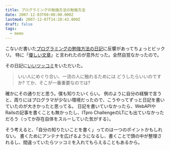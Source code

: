 ```yaml
---
title: プログラミングの勉強方法の勉強方法
date: 2007-12-03T00:00:00.000Z
lastmod: 2007-12-07T14:28:43.000Z
draft: false
tags:
  - memo
---
```


こないだ書いた[プログラミングの勉強方法の日記](/posts/20071127/p02)に反響があってちょっとビックリ。 特に「[優しい文章](http://d.hatena.ne.jp/textfile/20071128/machu)」と言われたのが意外だった。全然自覚なかったので。

その日記に[いいツッコミ](https://www.machu.jp/diary/20071127.html#c11)をいただいた。

> いい人にめぐり合い、一流の人に触れるためには どうしたらいいのですか? てか、そこが一番重要なのでは?

確かにその通りだと思う。僕も知りたいくらい。 例のように自分の経験で言うと、周りにはプログラマが少ない環境だったので、こうやってずっと日記を書いていたのが大きかったと思ってる。 日記を書いていなかったら、WebAPIやRailsの記事を書くことも無かったし、ITpro ChallengeのLTにも出ていなかっただろう（ってか存在自体をスルーしていた気がする）。

そう考えると、「自分の知りたいことを書く」ってのは一つのポイントかもしれない。 書くためにアンテナを広げるようになるし、書くことで頭の中が整理されるし、間違っていたらツッコミを入れてもらえることもあるから。
